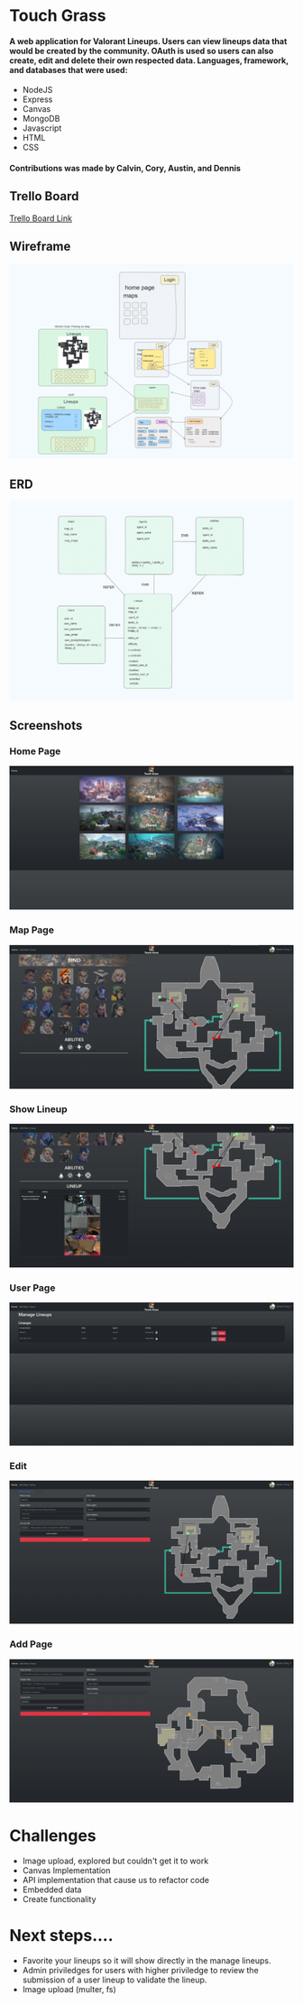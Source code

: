 # Touch Grass
#### A web application for Valorant Lineups. Users can view lineups data that would be created by the community. OAuth is used so users can also create, edit and delete their own respected data. Languages, framework, and databases that were used:
* NodeJS
* Express
* Canvas
* MongoDB
* Javascript
* HTML
* CSS

#### Contributions was made by Calvin, Cory, Austin, and Dennis
## Trello Board
[Trello Board Link](https://trello.com/b/8m6BGM9d/project-2)

## Wireframe
![Alt text](/public/README%20assets/Wireframe.png "Wireframe")


## ERD
![Alt text](/public/README%20assets/ERD.png "Wireframe")


## Screenshots
### Home Page

![Alt text](/public/README%20assets/homepage.png "Wireframe")

### Map Page
![Alt text](/public/README%20assets/mappage.png "map")

### Show Lineup
![Alt text](/public/README%20assets/lineupshow.png "lineup show")

### User Page
![Alt text](/public/README%20assets/managelinups.png "Wireframe")

### Edit
![Alt text](/public/README%20assets/editpage.png "Wireframe")

### Add Page 
![Alt text](/public/README%20assets/addnewlineup.png "Wireframe")

# Challenges
* Image upload, explored but couldn't get it to work
* Canvas Implementation
* API implementation that cause us to refactor code
* Embedded data
* Create functionality

# Next steps....
* Favorite your lineups so it will show directly in the manage lineups.
* Admin priviledges for users with higher priviledge to review the submission of a user lineup to validate the lineup.
* Image upload (multer, fs)






